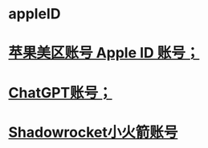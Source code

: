 # appleID

# [苹果美区账号 Apple ID 账号；](iosid.cn)


# [ChatGPT账号；](iosid.cn)


# [Shadowrocket小火箭账号](iosid.cn)
